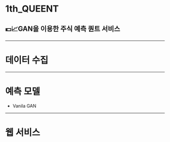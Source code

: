 # 1th_QUEENT

## 💵📈GAN을 이용한 주식 예측 퀀트 서비스
-------------------------------

# 데이터 수집

------------------
# 예측 모델
* Vanila GAN

------------------
# 웹 서비스

